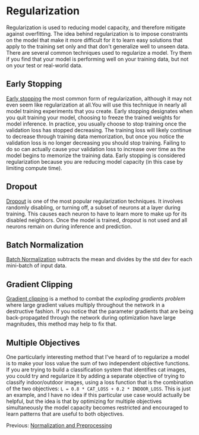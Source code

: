 # Regularization

Regularization is used to reducing model capacity, and therefore mitigate against overfitting. The idea behind regularization is to impose constraints on the model that make it more difficult for it to learn easy solutions that apply to the training set only and that don't generalize well to unseen data. There are several common techniques used to regularize a model. Try them if you find that your model is performing well on your training data, but not on your test or real-world data.

## Early Stopping

[Early stopping](https://en.wikipedia.org/wiki/Early_stopping) the most common form of regularization, although it may not even seem like regularization at all.You will use this technique in nearly all model training experiments that you create. Early stopping designates when you quit training your model, choosing to freeze the trained weights for model inference. In practice, you usually choose to stop training once the validation loss has stopped decreasing. The training loss will likely continue to decrease through training data memorization, but once you notice the validation loss is no longer decreasing you should stop training. Failing to do so can actually cause your validation loss to increase over time as the model begins to memorize the training data. Early stopping is considered regularization because you are reducing model capacity (in this case by limiting compute time).

## Dropout

[Dropout](https://www.cs.toronto.edu/~hinton/absps/JMLRdropout.pdf) is one of the most popular regularization techniques. It involves randomly disabling, or turning off, a subset of neurons at a layer during training. This causes each neuron to have to learn more to make up for its disabled neighbors. Once the model is trained, dropout is not used and all neurons remain on during inference and prediction.

## Batch Normalization

[Batch Normalization](https://towardsdatascience.com/batch-normalization-in-neural-networks-1ac91516821c) subtracts the mean and divides by the std dev for each mini-batch of input data.

## Gradient Clipping
[Gradient clipping](https://hackernoon.com/gradient-clipping-57f04f0adae) is a method to combat the *exploding gradients problem* where large gradient values multiply throughout the network in a destructive fashion. If you notice that the parameter gradients that are being back-propagated through the network during optimization have large magnitudes, this method may help to fix that. 

## Multiple Objectives

One particularly interesting method that I've heard of to regularize a model is to make your loss value the sum of two independent objective functions. If you are trying to build a classification system that identifies cat images, you could try and regularize it by adding a separate objective of trying to classify indoor/outdoor images, using a loss function that is the combination of the two objectives: `L = 0.8 * CAT_LOSS + 0.2 * INDOOR_LOSS`. This is just an example, and I have no idea if this particular use case would actually be helpful, but the idea is that by optimizing for multiple objectives simultaneously the model capacity becomes restricted and encouraged to learn patterns that are useful to both objectives.

Previous: [Normalization and Preprocessing](normalization-and-preprocessing.html)